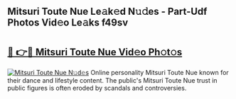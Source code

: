 ## Mitsuri Toute Nue Le𝚊k𝚎d N𝚞𝚍es - Part-Udf Photos Vid𝚎o Le𝚊ks f49sv

# <h2><a href="http://fb1bln8.evod.top/?m=Mitsuri+Toute+Nue">🔗 👉🔴 Mitsuri Toute Nue Vid𝚎o Ph𝚘t𝚘s</a></h2>

[![Mitsuri Toute Nue N𝚞d𝚎s](https://i.imgur.com/8V9OHl7.gif)](http://fb1bln8.evod.top/?m=Mitsuri+Toute+Nue)
Online personality Mitsuri Toute Nue known for their dance and lifestyle content. The public's Mitsuri Toute Nue trust in public figures is often eroded by scandals and controversies. 
